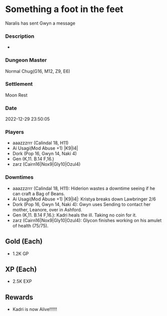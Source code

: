 # Something a foot in the feet
Naralis has sent Gwyn a message
### Description
-
### Dungeon Master
Normal Chug(G16, M12, Z9, E6)
### Settlement
Moon Rest
### Date
2022-12-29 23:50:05
### Players
* aaazzzrrr (Calindal 18, H11)
* Ai Usagi(Mod Abuse +1) |K9|I4|
* Dork (Pop 16, Gwyn 14, Naki 4)
* Gen (K,11. B.14 F,16.)
* zarz (Cairn16|Nox9|Gly10|Ozul4)
### Downtimes
* aaazzzrrr (Calindal 18, H11): Hiderion wastes a downtime seeing if he can craft a Bag of Beans.
* Ai Usagi(Mod Abuse +1) |K9|I4|: Kristya breaks down Lawbringer 2/6
* Dork (Pop 16, Gwyn 14, Naki 4): Gwyn uses Sending to contact her mother, Leanore, over in Ashford.
* Gen (K,11. B.14 F,16.): Kadri heals the ill. Taking no coin for it.
* zarz (Cairn16|Nox9|Gly10|Ozul4): Glycon finishes working on his amulet of health (75/75).
## Gold (Each)
* 1.2K GP
## XP (Each)
* 2.5K EXP
## Rewards
* Kadri is now Alive!!!!!!